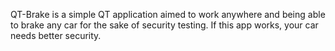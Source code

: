 QT-Brake is a simple QT application aimed to work anywhere and being able to brake any car for the sake of security testing. If this app works, your car needs better security. 
